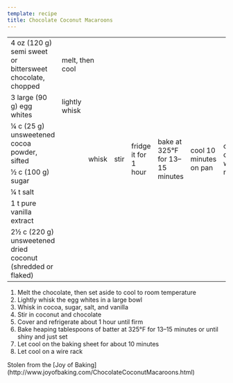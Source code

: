 ```yaml
---
template: recipe
title: Chocolate Coconut Macaroons
---
```

<table>
<tr>
  <td>4 oz (120 g) semi sweet or bittersweet chocolate, chopped</td>
  <td colspan="3">melt, then cool</td>
  <td rowspan="7">stir</td>
  <td rowspan="7">fridge it for 1 hour</td>
  <td rowspan="7">bake at 325&deg;F for 13&ndash;15 minutes</td>
  <td rowspan="7">cool 10 minutes on pan</td>
  <td rowspan="7">cool on wire rack</td>
</tr>
<tr>
  <td>3 large (90 g) egg whites</td>
  <td>lightly whisk</td>
  <td rowspan="5">whisk</td>
</tr>
<tr>
  <td>&frac14; c (25 g) unsweetened cocoa powder, sifted</td>
  <td rowspan="4" class="righthide">&nbsp;</td>
</tr>
<tr>
  <td>&frac12; c (100 g) sugar</td>
</tr>
<tr>
  <td>&frac14; t salt</td>
</tr>
<tr>
  <td>1 t pure vanilla extract</td>
</tr>
<tr>
  <td>2&frac12; c (220 g) unsweetened dried coconut (shredded or flaked)</td>
  <td colspan="2" class="righthide">&nbsp;</td>
</tr>
</table>

1. Melt the chocolate, then set aside to cool to room temperature
2. Lightly whisk the egg whites in a large bowl
3. Whisk in cocoa, sugar, salt, and vanilla
4. Stir in coconut and chocolate
5. Cover and refrigerate about 1 hour until firm
6. Bake heaping tablespoons of batter at 325&deg;F for 13&ndash;15 minutes or until shiny and just set
7. Let cool on the baking sheet for about 10 minutes
8. Let cool on a wire rack

<p class="confession">Stolen from the [Joy of Baking](http://www.joyofbaking.com/ChocolateCoconutMacaroons.html)</p>
